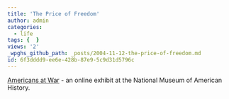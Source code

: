 ```yaml
---
title: 'The Price of Freedom'
author: admin
categories:
  - life
tags: {  }
views: '2'
_wpghs_github_path: _posts/2004-11-12-the-price-of-freedom.md
id: 6f3dddd9-ee6e-428b-87e9-5c9d31d5796c
---
```

<p><a href="http://americanhistory.si.edu/militaryhistory/">Americans at War</a> - an online exhibit at the National  Museum of American History.</p>
